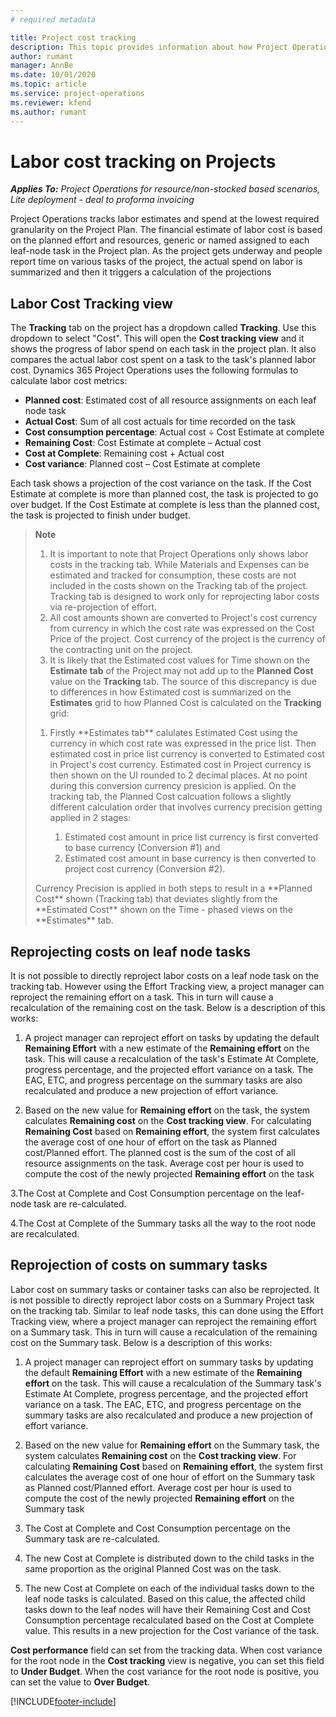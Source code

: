 ```yaml
---
# required metadata

title: Project cost tracking 
description: This topic provides information about how Project Operations tracks progress against labor cost and spend on the Project.
author: rumant
manager: AnnBe
ms.date: 10/01/2020
ms.topic: article
ms.service: project-operations
ms.reviewer: kfend
ms.author: rumant
---
```


# Labor cost tracking on Projects

_**Applies To:** Project Operations for resource/non-stocked based scenarios, Lite deployment - deal to proforma invoicing_

Project Operations tracks labor estimates and spend at the lowest required granularity on the Project Plan. The financial estimate of labor cost is based on the planned effort and resources, generic or named assigned to each leaf-node task in the Project plan. As the project gets underway and people report time on various tasks of the project, the actual spend on labor is summarized and then it triggers a calculation of the projections

## Labor Cost Tracking view

The **Tracking** tab on the project has a dropdown called **Tracking**. Use this dropdown to select "Cost". This will open the **Cost tracking view**  and it shows the progress of labor spend on each task in the project plan. It also compares the actual labor cost spent on a task to the task's planned labor cost. Dynamics 365 Project Operations uses the following formulas to calculate labor cost metrics:

- **Planned cost**: Estimated cost of all resource assignments on each leaf node task
- **Actual Cost**: Sum of all cost actuals for time recorded on the task
- **Cost consumption percentage**: Actual cost  ÷ Cost Estimate at complete 
- **Remaining Cost**: Cost Estimate at complete  – Actual cost  
- **Cost at Complete**: Remaining cost + Actual cost
- **Cost variance**: Planned cost – Cost Estimate at complete 

Each task shows a projection of the cost variance on the task. If the Cost Estimate at complete  is more than planned cost, the task is projected to go over budget. If the Cost Estimate at complete is less than the planned cost, the task is projected to finish under budget.

>**Note**
>1. It is important to note that Project Operations only shows labor costs in the tracking tab. While Materials and Expenses can be estimated and tracked for consumption, these costs are not included in the costs shown on the Tracking tab of the project. Tracking tab is designed to work only for reprojecting labor costs via re-projection of effort.    
>2. All cost amounts shown are converted to Project's cost currency from currency in which the cost rate was expressed on the Cost Price of the project. Cost currency of the project is the currency of the contracting unit on the project. 
>3. It is likely that the Estimated cost values for Time shown on the **Estimate tab** of the Project may not add up to the **Planned Cost** value on the **Tracking** tab. The source of this discrepancy is due to differences in how Estimated cost is summarized on the **Estimates** grid to how Planned Cost is calculated on the **Tracking** grid:
><ol>
><li>Firstly **Estimates tab** calulates Estimated Cost using the currency in which  cost rate was expressed in the price list. Then estimated cost in price list currency is converted to Estimated cost in Project's cost currency. Estimated cost in Project currency is then shown on the UI rounded to 2 decimal places. At no point during this conversion currency presicion is applied. On the tracking tab, the Planned Cost calcuation follows a slightly different calculation order that involves currency precision getting applied in 2 stages: </li>
><ol>
><li>Estimated cost amount in price list currency is first converted to base currency (Conversion #1) and </li>
><li>Estimated cost amount in base currency is then converted to project cost currency (Conversion #2). </li>
></ol>
></ol>
><p>Currency Precision is applied in both steps to result in a **Planned Cost** shown (Tracking tab) that deviates slightly from the **Estimated Cost** shown on the Time - phased views on the **Estimates** tab.</p> 
   
## Reprojecting costs on leaf node tasks

It is not possible to directly reproject labor costs on a leaf node task on the tracking tab. However using the Effort Tracking view, a project manager can reproject the remaining effort on a task. This in turn will cause a recalculation of the remaining cost on the task. Below is a description of this works:

1. A project manager can reproject effort on tasks by updating the default **Remaining Effort** with a new estimate of the **Remaining effort** on the task. 
This will cause a recalculation of the task's Estimate At Complete, progress percentage, and the projected effort variance on a task. The EAC, ETC, and progress percentage on the summary tasks are also recalculated and produce a new projection of effort variance.

2. Based on the new value for **Remaining effort** on the task, the system calculates **Remaining cost** on the **Cost tracking view**. For calculating **Remaining Cost** based on **Remaining effort**, the system first calculates the average cost of one hour of effort on the task as Planned cost/Planned effort. The planned cost is the sum of the cost of all resource assignments on the task. Average cost per hour is used to compute the cost of the newly projected **Remaining effort** on the task

3.The Cost at Complete and Cost Consumption percentage on the leaf-node task are re-calculated.

4.The Cost at Complete of the Summary tasks all the way to the root node are recalculated.

## Reprojection of costs on summary tasks

Labor cost on summary tasks or container tasks can also be reprojected. It is not possible to directly reproject labor costs on a Summary Project task on the tracking tab. Similar to leaf node tasks, this can done using the Effort Tracking view, where a project manager can reproject the remaining effort on a Summary task. This in turn will cause a recalculation of the remaining cost on the Summary task. Below is a description of this works:

1. A project manager can reproject effort on summary tasks by updating the default **Remaining Effort** with a new estimate of the **Remaining effort** on the task. 
This will cause a recalculation of the Summary task's Estimate At Complete, progress percentage, and the projected effort variance on a task. The EAC, ETC, and progress percentage on the summary tasks are also recalculated and produce a new projection of effort variance.

2. Based on the new value for **Remaining effort** on the Summary task, the system calculates **Remaining cost** on the **Cost tracking view**. For calculating **Remaining Cost** based on **Remaining effort**, the system first calculates the average cost of one hour of effort on the Summary task as Planned cost/Planned effort. Average cost per hour is used to compute the cost of the newly projected **Remaining effort** on the Summary task
 
3. The Cost at Complete and Cost Consumption percentage on the Summary task are re-calculated.

4. The new Cost at Complete is distributed down to the child tasks in the same proportion as the original Planned Cost was on the task.

5. The new Cost at Complete on each of the individual tasks down to the leaf node tasks is calculated. Based on this calue, the affected child tasks down to the leaf nodes will have their Remaining Cost and Cost Consumption percentage recalculated based on the Cost at Complete value. This results in a new projection for the Cost variance of the task. 


**Cost performance** field can set from the tracking data. When cost variance for the root node in the **Cost tracking** view is negative, you can set this field to **Under Budget**. When the cost variance for the root node is positive, you can set the value to **Over Budget**.


[!INCLUDE[footer-include](../includes/footer-banner.md)]
